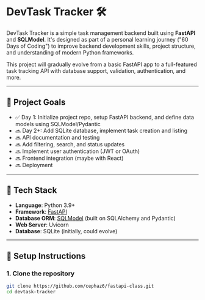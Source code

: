 # DevTask Tracker 🛠️

DevTask Tracker is a simple task management backend built using **FastAPI** and
**SQLModel**. It's designed as part of a personal learning journey ("60 Days of
Coding") to improve backend development skills, project structure, and
understanding of modern Python frameworks.

This project will gradually evolve from a basic FastAPI app to a full-featured
task tracking API with database support, validation, authentication, and more.

---

## 🚀 Project Goals

- ✅ Day 1: Initialize project repo, setup FastAPI backend, and define data
  models using SQLModel/Pydantic
- 🔜 Day 2+: Add SQLite database, implement task creation and listing
- 🔜 API documentation and testing
- 🔜 Add filtering, search, and status updates
- 🔜 Implement user authentication (JWT or OAuth)
- 🔜 Frontend integration (maybe with React)
- 🔜 Deployment

---

## 🧰 Tech Stack

- **Language**: Python 3.9+
- **Framework**: [FastAPI](https://fastapi.tiangolo.com/)
- **Database ORM**: [SQLModel](https://sqlmodel.tiangolo.com/) (built on
  SQLAlchemy and Pydantic)
- **Web Server**: Uvicorn
- **Database**: SQLite (initially, could evolve)

---

## 🔧 Setup Instructions

### 1. Clone the repository

```bash
git clone https://github.com/cephaz6/fastapi-class.git
cd devtask-tracker
```

